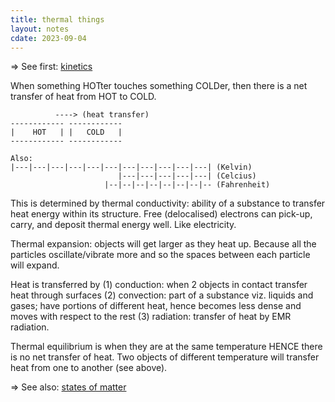 ```yaml
---
title: thermal things
layout: notes
cdate: 2023-09-04
---
```


=> See first: [kinetics](/notes/kinetics)

When something HOTter touches something COLDer, then there is a net transfer of heat from HOT to COLD.

```
          ----> (heat transfer)
------------ ------------
|    HOT   | |   COLD   |
------------ ------------

Also:
|---|---|---|---|---|---|---|---|---|---|---| (Kelvin)
                        |---|---|---|---|---| (Celcius)
                     |--|--|--|--|--|--|--|-- (Fahrenheit)
```

This is determined by thermal conductivity: ability of a substance to transfer heat energy within its structure. Free (delocalised) electrons can pick-up, carry, and deposit thermal energy well. Like electricity. 

Thermal expansion: objects will get larger as they heat up. Because all the particles oscillate/vibrate more and so the spaces between each particle will expand.

Heat is transferred by (1) conduction: when 2 objects in contact transfer heat through surfaces (2) convection: part of a substance viz. liquids and gases; have portions of different heat, hence becomes less dense and moves with respect to the rest (3) radiation: transfer of heat by EMR radiation.

Thermal equilibrium is when they are at the same temperature HENCE there is no net transfer of heat. Two objects of different temperature will transfer heat from one to another (see above).

=> See also: [states of matter](/notes/states-of-matter)
